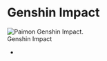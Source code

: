 <h1> Genshin Impact </h1> 
<img src="https://gamebrott.com/wp-content/uploads/2021/05/Genshin-Impact-Paimon.png" alt="Paimon Genshin Impact."> 
<body>
  <nav>
    <label class="logo">Genshin Impact</label>
    <ul>
      <li><a href="#">
